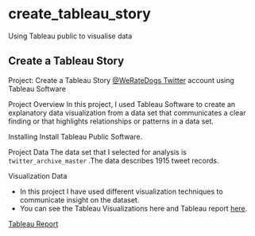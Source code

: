 # create_tableau_story
Using Tableau public to visualise data

## Create a Tableau Story
Project: Create a Tableau Story [@WeRateDogs Twitter]("https://twitter.com/dog_rates/") account using Tableau Software

Project Overview
In this project, I used Tableau Software to create an explanatory data visualization from a data set that communicates a clear finding or that highlights relationships or patterns in a data set.

Installing
Install Tableau Public Software.

Project Data
The data set that I selected for analysis is `twitter_archive_master` .The data describes 1915 tweet records.

Visualization Data
- In this project I have used different visualization techniques to communicate insight on the dataset.
- You can see the Tableau Visualizations here and Tableau report [here]("https://public.tableau.com/profile/hindam#!/vizhome/WeRateDogs_story/Dog_Story").

[Tableau Report]("https://hindamosh.github.io/create_tableau_story/")
